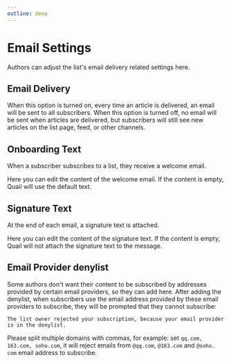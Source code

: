 ```yaml
---
outline: deep
---
```


# Email Settings

Authors can adjust the list's email delivery related settings here.

## Email Delivery

When this option is turned on, every time an article is delivered, an email will be sent to all subscribers. When this option is turned off, no email will be sent when articles are delivered, but subscribers will still see new articles on the list page, feed, or other channels.

## Onboarding Text

When a subscriber subscribes to a list, they receive a welcome email. 

Here you can edit the content of the welcome email. If the content is empty, Quail will use the default text.

## Signature Text

At the end of each email, a signature text is attached. 

Here you can edit the content of the signature text. If the content is empty, Quail will not attach the signature text to the message.

## Email Provider denylist

Some authors don't want their content to be subscribed by addresses provided by certain email providers, so they can add here. After adding the denylist, when subscribers use the email address provided by these email providers to subscribe, they will be prompted that they cannot subscribe:

```The list owner rejected your subscription, because your email provider is in the denylist.```

Please split multiple domains with commas, for example: set `qq.com, 163.com, soho.com`, it will reject emails from `@qq.com`, `@163.com` and `@soho. com` email address to subscribe.